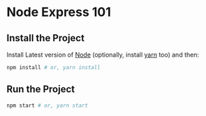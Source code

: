 # Node Express 101

## Install the Project

Install Latest version of [Node](https://nodejs.org/) (optionally, install [yarn](https://yarnpkg.com/en/docs/install) too) and then:

```bash
npm install # or, yarn install
```

## Run the Project

```bash
npm start # or, yarn start
```
